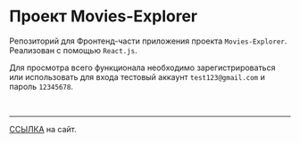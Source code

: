 # **Проект Movies-Explorer**

Репозиторий для Фронтенд-части приложения проекта `Movies-Explorer`. Реализован с помощью `React.js`.

Для просмотра всего функционала необходимо зарегистрироваться или использовать для входа тестовый аккаунт `test123@gmail.com` и пароль `12345678`.

<br>

---

[ССЫЛКА](https://movies-explorer-roman.nomoredomains.icu/ "Сайт Movies-Explorer") на сайт.
